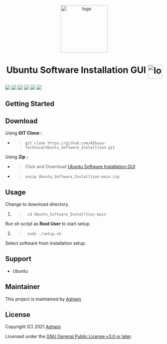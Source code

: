 <!-- PROJECT LOGO -->
<br />
<p align="center">
  <a>
    <img src="https://linuxx.info/wp-content/uploads/2019/04/eac0630b6c4cc9d1b3c1dae9e775f4e9-1.png" alt="logo" width="150" height="150"/>
  </a>
  <h1 align="center">Ubuntu Software Installation GUI <img align="top" src="https://telegra.ph/file/3898bdbce63b2dbd6bde9.gif" alt="logo" width="45" height="45"/></h1>
</p>
  <a>
    <img src=https://img.shields.io/badge/Ubuntu-E95420?style=flat-square&logo=ubuntu&logoColor=white />
  </a>
  <a>
    <img src=https://img.shields.io/github/license/AShuuu-Technoid/Ubuntu_Software_Installtion?style=flat-square />
  </a>
  <a>
    <img src=https://img.shields.io/github/v/release/AShuuu-Technoid/Ubuntu_Software_Installtion?style=flat-square />
  </a>
  <a>
    <img src=https://img.shields.io/github/downloads/AShuuu-Technoid/Ubuntu_Software_Installtion/total?style=flat-square />
  </a>
  <a>
    <img src=https://img.shields.io/github/last-commit/AShuuu-Technoid/Ubuntu_Software_Installtion?style=flat-square />
  </a>
  <a>
    <img src=https://img.shields.io/badge/author-Ashwin-blue?style=flat-square />
  </a>

## Getting Started

## Download
Using **GIT Clone :**
- >`git clone https://github.com/AShuuu-Technoid/Ubuntu_Software_Installtion.git`

Using **Zip :**
- >Click and Download [Ubuntu Software Installation GUI](https://github.com/AShuuu-Technoid/Ubuntu_Software_Installtion/archive/refs/heads/main.zip)

- >`unzip Ubuntu_Software_Installtion-main.zip`

## Usage

Change to download directory.
1. >` cd Ubuntu_Software_Installtion-main`

Run sh script as **Root User** to start setup.

2. >` sudo ./setup.sh`

Select software from installation setup.

## Support
- Ubuntu

## Maintainer
This project is maintained by [Ashwin](https://ashuuu.ml/)

## License

Copyright (C) 2021 [Ashwin](https://ashwin.ml/)

Licensed under the [GNU General Public License v3.0 or later](LICENSE).
